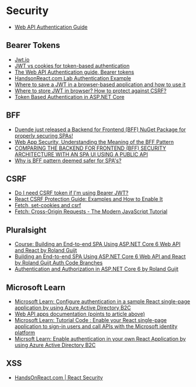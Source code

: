 # Security

- [Web API Authentication Guide](https://www.securitydrops.com/the-web-api-authentication-guide/)
## Bearer Tokens

- [Jwt.io](https://jwt.io/)
- [JWT vs cookies for token-based authentication](https://stackoverflow.com/questions/37582444/jwt-vs-cookies-for-token-based-authentication)
- [The Web API Authentication guide, Bearer tokens](https://www.securitydrops.com/bearer-tokens/)
- [HandsonReact.com Lab Authentication Example](https://github.com/craigmckeachie/keeptrack-js/tree/labauth)
- [Where to save a JWT in a browser-based application and how to use it](https://stackoverflow.com/questions/26340275/where-to-save-a-jwt-in-a-browser-based-application-and-how-to-use-it?rq=1)
- [Where to store JWT in browser? How to protect against CSRF?](https://stackoverflow.com/questions/27067251/where-to-store-jwt-in-browser-how-to-protect-against-csrf)
- [Token Based Authentication in ASP.NET Core](https://stackoverflow.com/questions/29048122/token-based-authentication-in-asp-net-core?rq=1)

## BFF


- [Duende just released a Backend for Frontend (BFF) NuGet Package for properly securing SPAs!](https://www.reddit.com/r/dotnetcore/comments/mdlskv/duende_just_released_a_backend_for_frontend_bff/)
- [Web App Security, Understanding the Meaning of the BFF Pattern](https://dev.to/damikun/web-app-security-understanding-the-meaning-of-the-bff-pattern-i85)
- [COMPARING THE BACKEND FOR FRONTEND (BFF) SECURITY ARCHITECTURE WITH AN SPA UI USING A PUBLIC API](https://damienbod.com/2022/01/10/comparing-the-backend-for-frontend-bff-security-architecture-with-an-spa-ui-using-a-public-api/)
- [Why is BFF pattern deemed safer for SPA's?](https://stackoverflow.com/questions/73096336/why-is-bff-pattern-deemed-safer-for-spas#:~:text=is%20not%20useful-,Save%20this%20answer.,that%20involves%20a%20public%20client.)

## CSRF

- [Do I need CSRF token if I'm using Bearer JWT?](https://security.stackexchange.com/questions/170388/do-i-need-csrf-token-if-im-using-bearer-jwt)
- [React CSRF Protection
  Guide: Examples and
  How to Enable It](https://www.stackhawk.com/blog/react-csrf-protection-guide-examples-and-how-to-enable-it/)
- [Fetch, set-cookies and csrf](https://stackoverflow.com/questions/40893537/fetch-set-cookies-and-csrf)
- [Fetch: Cross-Origin Requests - The Modern JavaScript Tutorial](https://javascript.info/fetch-crossorigin#credentials)

## Pluralsight

- [Course: Building an End-to-end SPA Using ASP.NET Core 6 Web API and React
  by Roland Guijt](https://app.pluralsight.com/library/courses/asp-dot-net-core-6-web-api-react-building-end-to-end-spa/transcript)
- [Building an End-to-end SPA Using ASP.NET Core 6 Web API and React
  by Roland Guijt Auth Code Branches](https://github.com/RolandGuijt/ps-globomantics-webapi-react/branches)
- [Authentication and Authorization in ASP.NET Core 6
  by Roland Guijt](https://app.pluralsight.com/library/courses/asp-dot-net-core-6-authentication-authorization/table-of-contents)

## Microsoft Learn

- [Microsoft Learn: Configure authentication in a sample React single-page application by using Azure Active Directory B2C](https://learn.microsoft.com/en-us/azure/active-directory-b2c/configure-authentication-sample-react-spa-app)
- [Web API apps documentation (points to article above)](https://learn.microsoft.com/en-us/azure/active-directory-b2c/index-web-api)
- [Microsoft Learn: Tutorial Code : Enable your React single-page application to sign-in users and call APIs with the Microsoft identity platform](https://github.com/Azure-Samples/ms-identity-javascript-react-tutorial/tree/main/3-Authorization-II/2-call-api-b2c)
- [Micrsoft Learn: Enable authentication in your own React Application by using Azure Active Directory B2C](https://learn.microsoft.com/en-us/azure/active-directory-b2c/enable-authentication-react-spa-app?source=recommendations)

## XSS

- [HandsOnReact.com | React Security](https://handsonreact.com/docs/security)
